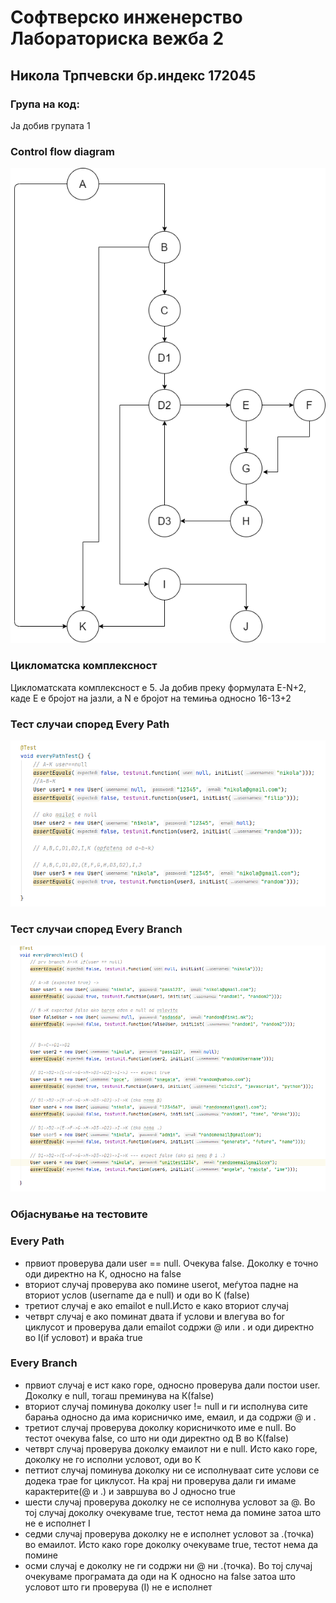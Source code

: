 # Софтверско инженерство Лабораториска вежба 2
## Никола Трпчевски бр.индекс 172045
### Група на код:
Ја добив групата 1

### Control flow diagram
![](cfg.png)

### Цикломатска комплексност
Цикломатската комплексност е 5. Ја добив преку формулата E-N+2, каде Е е бројот на јазли, а N е бројот на темиња односно 16-13+2

### Тест случаи според Every Path
![](everyPath.png)

### Тест случаи според Every Branch
![](everyBranch.png)

### Објаснување на тестовите
### Every Path
- првиот проверува дали user == null. Очекува false. Доколку е точно оди директно на К, односно на false
- вториот случај проверува ако помине userot, меѓутоа падне на вториот услов (username да е null) и оди во К (false)
- третиот случај е ако emailot е null.Исто е како вториот случај
- четврт случај е ако поминат двата if услови и влегува во for циклусот и проверува дали emailot содржи @ или . и оди директно во I(if условот) и враќа true

### Every Branch
- првиот случај е ист како горе, односно проверува дали постои user. Доколку е null, тогаш преминува на К(false)
- вториот случај поминува доколку user != null и ги исполнува сите барања односно да има корисничко име, емаил, и да содржи @ и .
- третиот случај проверува доколку корисничкото име е null. Во тестот очекува false, со што ни оди директно од B во К(false)
- четврт случај проверува доколку емаилот ни е null. Исто како горе, доколку не го исполни условот, оди во К
- петтиот случај поминува доколку ни се исполнуваат сите услови се додека трае for циклусот. На крај ни проверува дали ги имаме карактерите(@ и .) и завршува во Ј односно true
- шести случај проверува доколку не се исполнува условот за @. Во тој случај доколку очекуваме true, тестот нема да помине затоа што не е исполнет I 
- седми случај проверува доколку не е исполнет условот за .(точка) во емаилот. Исто како горе доколку очекуваме true, тестот нема да помине
- осми случај е доколку не ги содржи ни @ ни .(точка). Во тој случај очекуваме програмата да оди на K односно на false затоа што условот што ги проверува (I) не е исполнет
